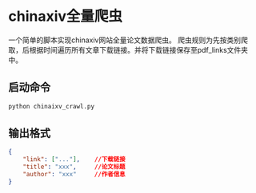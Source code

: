 # chinaxiv全量爬虫

一个简单的脚本实现chinaxiv网站全量论文数据爬虫。
爬虫规则为先按类别爬取，后根据时间遍历所有文章下载链接。并将下载链接保存至pdf_links文件夹中。

## 启动命令
```bash
python chinaixv_crawl.py
```

## 输出格式
```json
{
    "link": ["..."],    //下载链接
    "title": "xxx",     //论文标题
    "author": "xxx"     //作者信息
}
```